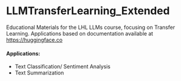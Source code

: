 # LLMTransferLearning_Extended
Educational Materials for the LHL LLMs course, focusing on Transfer Learning. Applications based on documentation available at https://huggingface.co

#### Applications:

- Text Classification/ Sentiment Analysis
- Text Summarization
